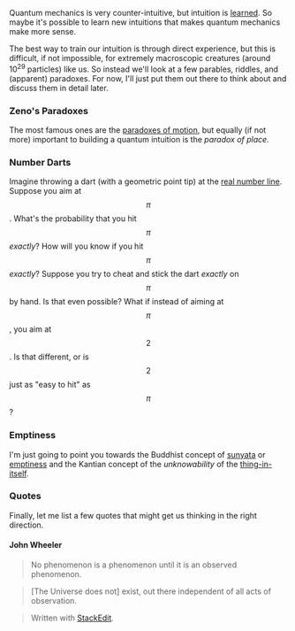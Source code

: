 Quantum mechanics is very counter-intuitive, but intuition is [learned](https://www.psychologytoday.com/us/basics/intuition). So maybe it's possible to learn new intuitions that makes quantum mechanics make more sense. 

The best way to train our intuition is through direct experience, but this is difficult, if not impossible, for extremely macroscopic creatures (around 10<sup>29</sup> particles) like us. So instead we'll look at a few parables, riddles, and (apparent) paradoxes. For now, I'll just put them out there to think about and discuss them in detail later.

### Zeno's Paradoxes
The most famous ones are the [paradoxes of motion](https://en.wikipedia.org/wiki/Zeno%27s_paradoxes#Paradoxes_of_motion), but equally (if not more) important to building a quantum intuition is the *paradox of place*.

### Number Darts
Imagine throwing a dart (with a geometric point tip) at the [real number line](https://en.wikipedia.org/wiki/Real_line). Suppose you aim at $$\pi$$. What's the probability that you hit $$\pi$$ *exactly*? How will you know if you hit $$\pi$$ *exactly*? Suppose you try to cheat and stick the dart *exactly* on $$\pi$$ by hand. Is that even possible? What if instead of aiming at $$\pi$$, you aim at $$2$$. Is that different, or is $$2$$ just as "easy to hit" as $$\pi$$? 

### Emptiness
I'm just going to point you towards the Buddhist concept of [sunyata](https://en.wikipedia.org/wiki/%C5%9A%C5%ABnyat%C4%81) or [emptiness](https://www.huffpost.com/entry/emptiness-most-misunderstood-word-in-buddhism_b_2769189) and the Kantian concept of the *unknowability* of the [thing-in-itself](https://en.wikipedia.org/wiki/Thing-in-itself).

### Quotes
Finally, let me list a few quotes that might get us thinking in the right direction.

#### John Wheeler
> No phenomenon is a phenomenon until it is an observed phenomenon.

> \[The Universe does not\] exist, out there independent of all acts of observation.

> 

> Written with [StackEdit](https://stackedit.io/).
<!--stackedit_data:
eyJoaXN0b3J5IjpbMjA3NTU4NzMyMiwtMTI3MTI1NzMyMywxND
U2MDk4NDg4LC05MDAyNTM1OTIsLTIxMzU4MzA5ODIsMTU1NDA2
Mzg3Nyw3MzA5OTgxMTZdfQ==
-->